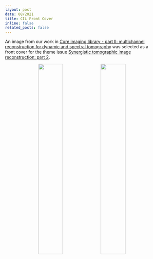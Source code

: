 ```yaml
---
layout: post
date: 08/2021
title: CIL Front Cover
inline: false
related_posts: false
---
```



An image from our work in [Core imaging library - part II: multichannel reconstruction for dynamic and spectral tomography](https://doi.org/10.1098/rsta.2020.0193) was selected as a front cover for the theme issue [Synergistic tomographic image reconstruction: part 2](https://www.scd.stfc.ac.uk/Pages/CoSeC_news_ccpi_ccpsynerbi.aspx).

<p align="center">
    <img class="center" src="../../assets/img/front_cover1.png" width="40%"/>
    <img class="center" src="../../assets/img/front_cover.png" width="40%"/>
</p>





